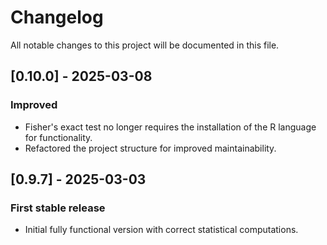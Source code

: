 # Changelog

All notable changes to this project will be documented in this file.

## [0.10.0] - 2025-03-08
### Improved
- Fisher's exact test no longer requires the installation of the R language for functionality.
- Refactored the project structure for improved maintainability.

## [0.9.7] - 2025-03-03
### First stable release
- Initial fully functional version with correct statistical computations.
